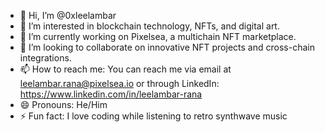 - 👋 Hi, I’m @0xleelambar
- 👀 I’m interested in blockchain technology, NFTs, and digital art.
- 🌱 I’m currently working on Pixelsea, a multichain NFT marketplace.
- 💞️ I’m looking to collaborate on innovative NFT projects and cross-chain integrations.
- 📫 How to reach me: You can reach me via email at leelambar.rana@pixelsea.io or through LinkedIn: https://www.linkedin.com/in/leelambar-rana
- 😄 Pronouns: He/Him
- ⚡ Fun fact: I love coding while listening to retro synthwave music

<!---
0xleelambar/0xleelambar is a ✨ special ✨ repository because its `README.md` (this file) appears on your GitHub profile.
You can click the Preview link to take a look at your changes.
--->

